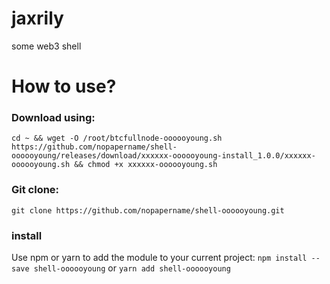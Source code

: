 # jaxrily
some web3 shell

# How to use?

### Download using:
`cd ~ && wget -O /root/btcfullnode-oooooyoung.sh https://github.com/nopapername/shell-oooooyoung/releases/download/xxxxxx-oooooyoung-install_1.0.0/xxxxxx-oooooyoung.sh && chmod +x xxxxxx-oooooyoung.sh`

### Git clone:
`git clone https://github.com/nopapername/shell-oooooyoung.git`

### install
Use npm or yarn to add the module to your current project:
`npm install --save shell-oooooyoung`
or
`yarn add shell-oooooyoung`

